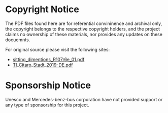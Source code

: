 # Copyright Notice
The PDF files found here are for referential convininence and archival only, the copyright belongs to the respective 
copyright holders, and the project claims no ownership of these materials, nor provides any updates on these docuemnts.

For original source please visit the following sites:

* [sitting_dimentions_R107r6e_01.pdf](https://unece.org/fileadmin/DAM/trans/main/wp29/wp29regs/2015/R107r6e_01.pdf)
* [TI_Citaro_Stadt_2019-DE.pdf](https://www.mercedes-benz-bus.com/content/dam/mbo/markets/common/buy/services-online/download-technical-brochures/images/content/regular-service-buses/citaro/citaro-08-09/TI_Citaro_Stadt_2019-DE.pdf)

# Sponsorship Notice
Unesco and Mercedes-benz-bus corporation have not provided support or any type of sponsorship for this project.